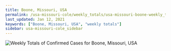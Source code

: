 ```yaml
---
title: Boone, Missouri, USA
permalink: /usa-missouri-cole/weekly_totals/usa-missouri-boone-weekly_totals.html
last_updated: Jan 12, 2021
keywords: ["Boone, Missouri, USA", "weekly totals"]
sidebar: usa-missouri-cole_sidebar
---
```


![Weekly Totals of Confirmed Cases for Boone, Missouri, USA](/covid_tracker/images/graphs/usa-missouri-boone-weekly_totals_graph.png)
